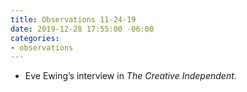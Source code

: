 ```yaml
---
title: Observations 11-24-19
date: 2019-12-28 17:55:00 -06:00
categories:
- observations
---
```


- Eve Ewing’s interview in *The Creative Independent*.